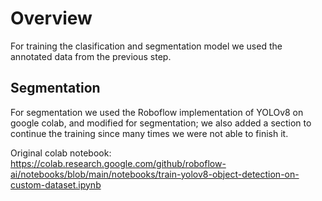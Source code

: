 # Overview

For training the clasification and segmentation model we used the annotated data from the previous step. 

## Segmentation 

For segmentation we used the Roboflow implementation of YOLOv8 on google colab, and modified for segmentation; we also added a section to continue the training since many times we were not able to finish it.

Original colab notebook: https://colab.research.google.com/github/roboflow-ai/notebooks/blob/main/notebooks/train-yolov8-object-detection-on-custom-dataset.ipynb
